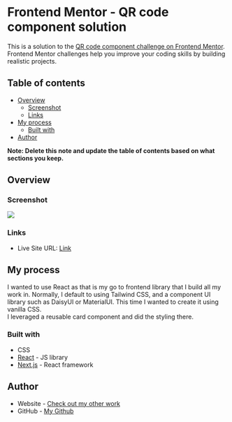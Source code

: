 # Frontend Mentor - QR code component solution

This is a solution to the [QR code component challenge on Frontend Mentor](https://www.frontendmentor.io/challenges/qr-code-component-iux_sIO_H). Frontend Mentor challenges help you improve your coding skills by building realistic projects. 

## Table of contents

- [Overview](#overview)
  - [Screenshot](#screenshot)
  - [Links](#links)
- [My process](#my-process)
  - [Built with](#built-with)
- [Author](#author)


**Note: Delete this note and update the table of contents based on what sections you keep.**

## Overview

### Screenshot

![](./screenshot.jpg)


### Links

- Live Site URL: [Link](https://qr-code-challenge-fe-mentor.onrender.com/)

## My process
I wanted to use React as that is my go to frontend library that I build all my work in. Normally, I default to using Tailwind CSS, and a component UI library such as DaisyUI or MaterialUI. This time I wanted to create it using vanilla CSS.  
I leveraged a reusable card component and did the styling there. 

### Built with

- CSS
- [React](https://reactjs.org/) - JS library
- [Next.js](https://nextjs.org/) - React framework


## Author

- Website - [Check out my other work](https://www.ronnie-rios.com/)
- GitHub - [My Github](https://github.com/ronnie-rios)


